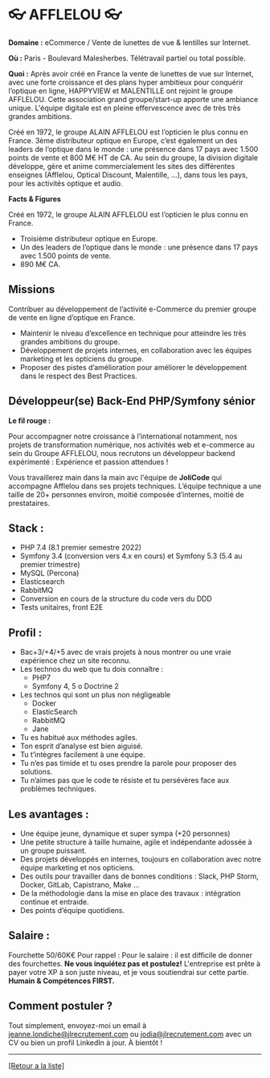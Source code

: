 # 👓 AFFLELOU 👓

**Domaine :** eCommerce / Vente de lunettes de vue & lentilles sur Internet.

**Où :** Paris - Boulevard Malesherbes. Télétravail partiel ou total possible.

**Quoi :** Après avoir créé en France la vente de lunettes de vue sur Internet, avec une forte croissance et des plans hyper ambitieux pour conquérir l’optique en ligne, HAPPYVIEW et MALENTILLE ont rejoint le groupe AFFLELOU. Cette association grand groupe/start-up apporte une ambiance unique. L'équipe digitale est en pleine effervescence avec de très très grandes ambitions.

Créé en 1972, le groupe ALAIN AFFLELOU est l’opticien le plus connu en France. 3ème distributeur optique en Europe, c’est également un des leaders de l’optique dans le monde : une présence dans 17 pays avec 1.500 points de vente et 800 M€ HT de CA. Au sein du groupe, la division digitale développe, gère et anime commercialement les sites des différentes enseignes (Afflelou, Optical Discount, Malentille, ...), dans tous les pays, pour les activités optique et audio.

**Facts & Figures** 

Créé en 1972, le groupe ALAIN AFFLELOU est l’opticien le plus connu en France. 

* Troisième distributeur optique en Europe.
* Un des leaders de l’optique dans le monde : une présence dans 17 pays avec 1.500 points de vente.
* 890 M€ CA.

## Missions

Contribuer au développement de l’activité e-Commerce du premier groupe de vente en ligne d’optique en France.

* Maintenir le niveau d’excellence en technique pour atteindre les très grandes ambitions du groupe.
* Développement de projets internes, en collaboration avec les équipes marketing et les opticiens du groupe.
* Proposer des pistes d’amélioration pour améliorer le développement dans le respect des Best Practices.

## Développeur(se) Back-End PHP/Symfony sénior

**Le fil rouge :** 

Pour accompagner notre croissance à l’international notamment, nos projets de transformation numérique, nos activités web et e-commerce au sein du Groupe AFFLELOU, nous recrutons un développeur backend expérimenté :
Expérience et passion attendues !

Vous travaillerez main dans la main avc l'équipe de **JoliCode** qui accompagne Afflelou dans ses projets techniques. 
L’équipe technique a une taille de 20+ personnes environ, moitié composée d’internes, moitié de prestataires.


## Stack : 

* PHP 7.4 (8.1 premier semestre 2022)
* Symfony 3.4 (conversion vers 4.x en cours) et Symfony 5.3 (5.4 au premier trimestre)
* MySQL (Percona)
* Elasticsearch
* RabbitMQ
* Conversion en cours de la structure du code vers du DDD
* Tests unitaires, front E2E

## Profil :

* Bac+3/+4/+5 avec de vrais projets à nous montrer ou une vraie expérience chez un site reconnu.
* Les technos du web que tu dois connaître :
	* PHP7
	* Symfony 4, 5 o Doctrine 2
* Les technos qui sont un plus non négligeable
	* Docker
	* ElasticSearch 
	* RabbitMQ
	* Jane
* Tu es habitué aux méthodes agiles.
* Ton esprit d’analyse est bien aiguisé.
* Tu t’intègres facilement à une équipe.
* Tu n’es pas timide et tu oses prendre la parole pour proposer des solutions.
* Tu n’aimes pas que le code te résiste et tu persévères face aux problèmes techniques.

## Les avantages :

* Une équipe jeune, dynamique et super sympa (+20 personnes)
* Une petite structure à taille humaine, agile et indépendante adossée à un groupe puissant.
* Des projets développés en internes, toujours en collaboration avec notre équipe marketing et nos opticiens.
* Des outils pour travailler dans de bonnes conditions : Slack, PHP Storm, Docker, GitLab, Capistrano, Make ...
* De la méthodologie dans la mise en place des travaux : intégration continue et entraide.
* Des points d’équipe quotidiens.

## Salaire :

Fourchette 50/60K€
Pour rappel :  Pour le salaire : il est difficile de donner des fourchettes. **Ne vous inquiétez pas et postulez!** L'entreprise est prête à payer votre XP à son juste niveau, et je vous soutiendrai sur cette partie. **Humain & Compétences FIRST.**

## Comment postuler ?

Tout simplement, envoyez-moi un email à jeanne.londiche@jlrecrutement.com ou jodia@jlrecrutement.com avec un CV ou bien un profil LinkedIn à jour. À bientôt ! 

----
<a href="https://github.com/jlondiche/job-board-php/blob/master/README.md">[Retour a la liste]</a>

